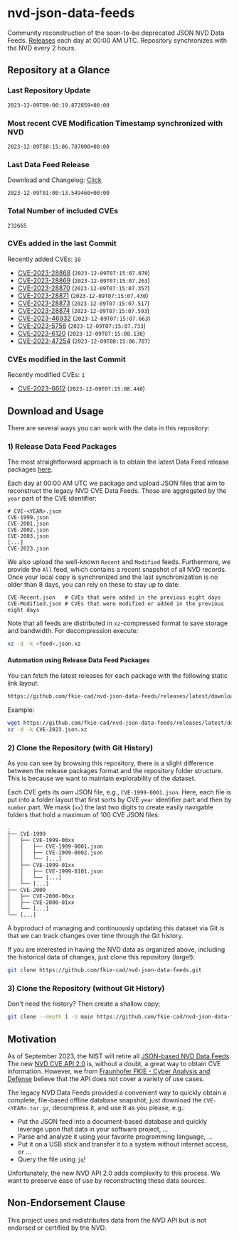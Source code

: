 # nvd-json-data-feeds

Community reconstruction of the soon-to-be deprecated JSON NVD Data Feeds. 
[Releases](https://github.com/fkie-cad/nvd-json-data-feeds/releases/latest) each day at 00:00 AM UTC.
Repository synchronizes with the NVD every 2 hours.

## Repository at a Glance

### Last Repository Update

```plain
2023-12-09T09:00:19.872859+00:00
```

### Most recent CVE Modification Timestamp synchronized with NVD

```plain
2023-12-09T08:15:06.787000+00:00
```

### Last Data Feed Release

Download and Changelog: [Click](https://github.com/fkie-cad/nvd-json-data-feeds/releases/latest)

```plain
2023-12-09T01:00:13.549460+00:00
```

### Total Number of included CVEs

```plain
232665
```

### CVEs added in the last Commit

Recently added CVEs: `10`

* [CVE-2023-28868](CVE-2023/CVE-2023-288xx/CVE-2023-28868.json) (`2023-12-09T07:15:07.070`)
* [CVE-2023-28869](CVE-2023/CVE-2023-288xx/CVE-2023-28869.json) (`2023-12-09T07:15:07.263`)
* [CVE-2023-28870](CVE-2023/CVE-2023-288xx/CVE-2023-28870.json) (`2023-12-09T07:15:07.357`)
* [CVE-2023-28871](CVE-2023/CVE-2023-288xx/CVE-2023-28871.json) (`2023-12-09T07:15:07.430`)
* [CVE-2023-28873](CVE-2023/CVE-2023-288xx/CVE-2023-28873.json) (`2023-12-09T07:15:07.517`)
* [CVE-2023-28874](CVE-2023/CVE-2023-288xx/CVE-2023-28874.json) (`2023-12-09T07:15:07.593`)
* [CVE-2023-46932](CVE-2023/CVE-2023-469xx/CVE-2023-46932.json) (`2023-12-09T07:15:07.663`)
* [CVE-2023-5756](CVE-2023/CVE-2023-57xx/CVE-2023-5756.json) (`2023-12-09T07:15:07.733`)
* [CVE-2023-6120](CVE-2023/CVE-2023-61xx/CVE-2023-6120.json) (`2023-12-09T07:15:08.130`)
* [CVE-2023-47254](CVE-2023/CVE-2023-472xx/CVE-2023-47254.json) (`2023-12-09T08:15:06.787`)


### CVEs modified in the last Commit

Recently modified CVEs: `1`

* [CVE-2023-6612](CVE-2023/CVE-2023-66xx/CVE-2023-6612.json) (`2023-12-09T07:15:08.440`)


## Download and Usage

There are several ways you can work with the data in this repository:

### 1) Release Data Feed Packages

The most straightforward approach is to obtain the latest Data Feed release packages [here](https://github.com/fkie-cad/nvd-json-data-feeds/releases/latest).

Each day at 00:00 AM UTC we package and upload JSON files that aim to reconstruct the legacy NVD CVE Data Feeds.
Those are aggregated by the `year` part of the CVE identifier:

```
# CVE-<YEAR>.json
CVE-1999.json
CVE-2001.json
CVE-2002.json
CVE-2003.json
[...]
CVE-2023.json
```

We also upload the well-known `Recent` and `Modified` feeds.
Furthermore, we provide the `All` feed, which contains a recent snapshot of all NVD records.
Once your local copy is synchronized and the last synchronization is no older than 8 days, you can rely on these to stay up to date:

```plain
CVE-Recent.json   # CVEs that were added in the previous eight days
CVE-Modified.json # CVEs that were modified or added in the previous eight days
```

Note that all feeds are distributed in `xz`-compressed format to save storage and bandwidth.
For decompression execute:

```sh
xz -d -k <feed>.json.xz
```


#### Automation using Release Data Feed Packages

You can fetch the latest releases for each package with the following static link layout:

```sh
https://github.com/fkie-cad/nvd-json-data-feeds/releases/latest/download/CVE-<YEAR>.json.xz
```

Example:

```sh
wget https://github.com/fkie-cad/nvd-json-data-feeds/releases/latest/download/CVE-2023.json.xz
xz -d -k CVE-2023.json.xz
```

### 2) Clone the Repository (with Git History)

As you can see by browsing this repository, there is a slight difference between the release packages format and the repository folder structure.
This is because we want to maintain explorability of the dataset.

Each CVE gets its own JSON file, e.g., `CVE-1999-0001.json`.
Here, each file is put into a folder layout that first sorts by CVE `year` identifier part and then by `number` part.
We mask (`xx`) the last two digits to create easily navigable folders that hold a maximum of 100 CVE JSON files:

```plain
.
├── CVE-1999
│   ├── CVE-1999-00xx
│   │   ├── CVE-1999-0001.json
│   │   ├── CVE-1999-0002.json
│   │   └── [...]
│   ├── CVE-1999-01xx
│   │   ├── CVE-1999-0101.json
│   │   └── [...]
│   └── [...]
├── CVE-2000
│   ├── CVE-2000-00xx
│   ├── CVE-2000-01xx
│   └── [...]
└── [...]
```

A byproduct of managing and continuously updating this dataset via Git is that we can track changes over time through the Git history.

If you are interested in having the NVD data as organized above, including the historical data of changes, just clone this repository (large!):

```sh
git clone https://github.com/fkie-cad/nvd-json-data-feeds.git
```

### 3) Clone the Repository (without Git History)

Don't need the history? Then create a shallow copy:

```sh
git clone --depth 1 -b main https://github.com/fkie-cad/nvd-json-data-feeds.git
```

## Motivation

As of September 2023, the NIST will retire all [JSON-based NVD Data Feeds](https://nvd.nist.gov/vuln/data-feeds#divRetirementBanner-1).
The new [NVD CVE API 2.0](https://nvd.nist.gov/developers/vulnerabilities) is, without a doubt, a great way to obtain CVE information.
However, we from [Fraunhofer FKIE - Cyber Analysis and Defense](https://www.fkie.fraunhofer.de/en/departments/cad.html) believe that the API does not cover a variety of use cases.

The legacy NVD Data Feeds provided a convenient way to quickly obtain a complete, file-based offline database snapshot; just download the `CVE-<YEAR>.tar.gz`, decompress it, and use it as you please, e.g.:

* Put the JSON feed into a document-based database and quickly leverage upon that data in your software project, ...
* Parse and analyze it using your favorite programming language, ...
* Put it on a USB stick and transfer it to a system without internet access, or ...
* Query the file using `jq`!

Unfortunately, the new NVD API 2.0 adds complexity to this process.
We want to preserve ease of use by reconstructing these data sources.

## Non-Endorsement Clause

This project uses and redistributes data from the NVD API but is not endorsed or certified by the NVD.